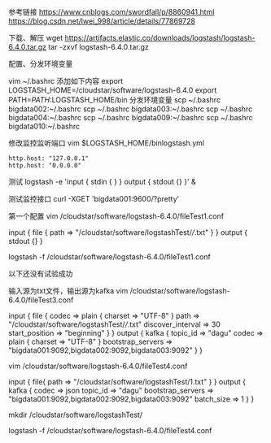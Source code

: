 参考链接
https://www.cnblogs.com/swordfall/p/8860941.html
https://blog.csdn.net/lwei_998/article/details/77869728



下载、解压
wget https://artifacts.elastic.co/downloads/logstash/logstash-6.4.0.tar.gz
tar -zxvf logstash-6.4.0.tar.gz

配置、分发环境变量

vim ~/.bashrc
添加如下内容
export LOGSTASH_HOME=/cloudstar/software/logstash-6.4.0
export PATH=$PATH:$LOGSTASH_HOME/bin
分发环境变量
scp ~/.bashrc bigdata002:~/.bashrc
scp ~/.bashrc bigdata003:~/.bashrc
scp ~/.bashrc bigdata004:~/.bashrc
scp ~/.bashrc bigdata009:~/.bashrc
scp ~/.bashrc bigdata010:~/.bashrc


修改监控监听端口
vim $LOGSTASH_HOME/binlogstash.yml
```
http.host: "127.0.0.1"
http.host: "0.0.0.0"
```


测试
 logstash -e 'input { stdin { } } output { stdout {} }' &
 
 
 
测试监控接口
curl -XGET 'bigdata001:9600/?pretty'
 
 

 
 
 
 
第一个配置
vim /cloudstar/software/logstash-6.4.0/fileTest1.conf
 
input {
 file {
     path => "/cloudstar/software/logstashTest/*/*.txt"
 }
}
output {
 stdout {}
}

logstash  -f /cloudstar/software/logstash-6.4.0/fileTest1.conf


























以下还没有试验成功

输入源为txt文件，输出源为kafka
vim /cloudstar/software/logstash-6.4.0/fileTest3.conf

input {
   file {
      codec => plain {
        charset => "UTF-8"
      }
      path => "/cloudstar/software/logstashTest/*/*.txt"
      discover_interval => 30
      start_position => "beginning"
   }
}
output {
   kafka {
       topic_id => "dagu"
       codec => plain {
          charset => "UTF-8"
       }
       bootstrap_servers => "bigdata001:9092,bigdata002:9092,bigdata003:9092"
   }
}







vim /cloudstar/software/logstash-6.4.0/fileTest4.conf


input {
    file{
        path => "/cloudstar/software/logstashTest/1.txt"
    }
}
output {
    kafka {
        codec => json
        topic_id => "dagu"
        bootstrap_servers => "bigdata001:9092,bigdata002:9092,bigdata003:9092"
        batch_size => 1
    }
}



mkdir /cloudstar/software/logstashTest/


logstash  -f /cloudstar/software/logstash-6.4.0/fileTest4.conf